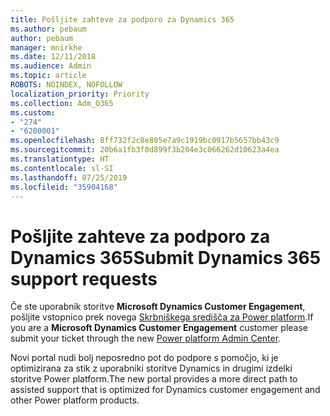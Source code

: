 ```yaml
---
title: Pošljite zahteve za podporo za Dynamics 365
ms.author: pebaum
author: pebaum
manager: mnirkhe
ms.date: 12/11/2018
ms.audience: Admin
ms.topic: article
ROBOTS: NOINDEX, NOFOLLOW
localization_priority: Priority
ms.collection: Adm_O365
ms.custom:
- "274"
- "6200001"
ms.openlocfilehash: 8ff732f2c8e805e7a9c1919bc0917b5657bb43c9
ms.sourcegitcommit: 20b6a1fb3f0d899f3b204e3c066262d10623a4ea
ms.translationtype: HT
ms.contentlocale: sl-SI
ms.lasthandoff: 07/25/2019
ms.locfileid: "35904168"
---
```

# <a name="submit-dynamics-365-support-requests"></a><span data-ttu-id="84bd9-102">Pošljite zahteve za podporo za Dynamics 365</span><span class="sxs-lookup"><span data-stu-id="84bd9-102">Submit Dynamics 365 support requests</span></span>

<span data-ttu-id="84bd9-103">Če ste uporabnik storitve **Microsoft Dynamics Customer Engagement**, pošljite vstopnico prek novega [Skrbniškega središča za Power platform](https://admin.powerplatform.microsoft.com/?ref=officemodern).</span><span class="sxs-lookup"><span data-stu-id="84bd9-103">If you are a **Microsoft Dynamics Customer Engagement** customer please submit your ticket through the new [Power platform Admin Center](https://admin.powerplatform.microsoft.com/?ref=officemodern).</span></span>
  
<span data-ttu-id="84bd9-104">Novi portal nudi bolj neposredno pot do podpore s pomočjo, ki je optimizirana za stik z uporabniki storitve Dynamics in drugimi izdelki storitve Power platform.</span><span class="sxs-lookup"><span data-stu-id="84bd9-104">The new portal provides a more direct path to assisted support that is optimized for Dynamics customer engagement and other Power platform products.</span></span>
  